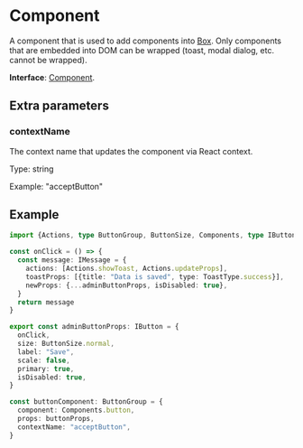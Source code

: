 # Component

A component that is used to add components into [Box](./box.md). Only components that are embedded into DOM can be wrapped (toast, modal dialog, etc. cannot be wrapped).

**Interface**: [Component](https://github.com/ONLYOFFICE/docspace-plugin-sdk/blob/master/src/interfaces/components/Component.ts).

## Extra parameters

### contextName

The context name that updates the component via React context.

Type: string

Example: "acceptButton"

## Example

``` ts
import {Actions, type ButtonGroup, ButtonSize, Components, type IButton, type IMessage, ToastType} from "@onlyoffice/docspace-plugin-sdk"

const onClick = () => {
  const message: IMessage = {
    actions: [Actions.showToast, Actions.updateProps],
    toastProps: [{title: "Data is saved", type: ToastType.success}],
    newProps: {...adminButtonProps, isDisabled: true},
  }
  return message
}

export const adminButtonProps: IButton = {
  onClick,
  size: ButtonSize.normal,
  label: "Save",
  scale: false,
  primary: true,
  isDisabled: true,
}

const buttonComponent: ButtonGroup = {
  component: Components.button,
  props: buttonProps,
  contextName: "acceptButton",
}
```
